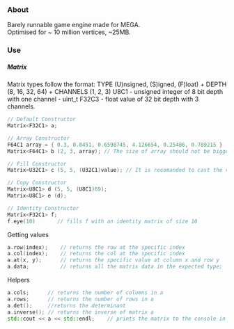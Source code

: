 
### About
Barely runnable game engine made for MEGA.      
Optimised for ~ 10 million vertices, ~25MB.

### Use

##### Matrix

Matrix types follow the format: TYPE (U)nsigned, (S)igned, (F)loat) + DEPTH (8, 16, 32, 64) + CHANNELS (1, 2, 3)
U8C1 - unsigned integer of 8 bit depth with one channel - uint_t
F32C3 - float value of 32 bit depth with 3 channels.


```c++
// Default Constructor
Matrix<F32C1> a;

// Array Constructor
F64C1 array = { 0.3, 0.8451, 0.6598745, 4.126654, 0.25486, 0.789215 }
Matrix<F64C1> b (2, 3, array); // The size of array should not be bigger or smaller than rows*cols.

// Fill Constructor
Matrix<U32C1> c (5, 5, (U32C1)value); // It is recomanded to cast the value into the right type.

// Copy Constructor
Matrix<U8C1> d (5, 5, (U8C1)69);
Matrix<U8C1> e (d);

// Identity Constructor
Matrix<F32C1> f;
f.eye(10)       // fills f with an identity matrix of size 10
```

Getting values
```c++
a.row(index);    // returns the row at the specific index
a.col(index);    // returns the col at the specific index
a.at(x, y);      // returns the specific value at column x and row y
a.data;          // returns all the matrix data in the expected type;
```

Helpers
```c++
a.cols;      // returns the number of columns in a
a.rows;      // returns the number of rows in a
a.det();     //returns the determinant
a.inverse(); // returns the inverse of matrix a 
std::cout << a << std::endl;    // prints the matrix to the console in a readable format
```

